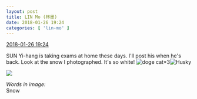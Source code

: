 ```yaml
---
layout: post
title: LIN Mo (林墨)
date: 2018-01-26 19:24
categories: [ 'lin-mo' ]
---
```


<div class="weibo-info">
  <a href="https://weibo.com/6108312042/G0dzfEPCi">2018-01-26 19:24</a>
</div>

SUN Yi-hang is taking exams at home these days. I'll post his when he's back. Look at the snow I photographed. It's so white! ![doge cat](https://img.t.sinajs.cn/t4/appstyle/expression/ext/normal/4a/mm_org.gif)×3![Husky](https://img.t.sinajs.cn/t4/appstyle/expression/ext/normal/74/moren_hashiqi_org.png)

<!-- more -->

<a href="//wx2.sinaimg.cn/mw690/006FnQZYly1fnu8aunto1j30yi1pcgp7.jpg">
  <img class="weibo-pic-preview" src="//wx2.sinaimg.cn/orj360/006FnQZYly1fnu8aunto1j30yi1pcgp7.jpg" />
</a>

*Words in image:*  
Snow
